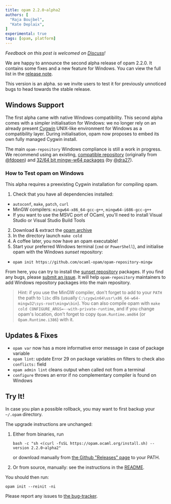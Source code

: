 ```yaml
---
title: opam 2.2.0~alpha2
authors: [
  "Raja Boujbel",
  "Kate Deplaix",
]
experimental: true
tags: [opam, platform]
---
```


_Feedback on this post is welcomed on [Discuss](https://discuss.ocaml.org/t/ann-opam-2-2-0-alpha2-release/12699)!_

We are happy to announce the second alpha release of opam 2.2.0. It contains
some fixes and a new feature for Windows. You can view the full list in the
[release note](https://github.com/ocaml/opam/releases/tag/2.2.0-alpha2).

This version is an alpha. so we invite users to test it for previously
unnoticed bugs to head towards the stable release.

## Windows Support

The first alpha came with native Windows compatibility. This second alpha comes
with a simpler initialisation for Windows: we no longer rely on an already present
[Cygwin](https://cygwin.com/) UNIX-like environment for Windows as a
compatibility layer. During initialisation, opam now proposes to embed its own fully
managed Cygwin install.

The main `opam-repository` Windows compliance is still a work in progress. We
recommend using an existing, [compatible
repository](https://github.com/ocaml-opam/opam-repository-mingw) (originally
from [@fdopen](https://github.com/fdopen)) and [32/64 bit mingw-w64
packages](https://github.com/dra27/opam-repository) (by
[@dra27](https://github.com/dra27)).


### How to Test opam on Windows

This alpha requires a preexisting Cygwin installation for compiling opam.

1. Check that you have all dependencies installed:
  * `autoconf`, `make`, `patch`, `curl`
  * MinGW compilers: `mingw64-x86_64-gcc-g++`, `mingw64-i686-gcc-g++`
  * If you want to use the MSVC port of OCaml, you'll need to install Visual Studio or Visual Studio Build Tools
2. Download & extract the [opam archive](https://github.com/ocaml/opam/releases/download/2.2.0-alpha2/opam-full-2.2.0-alpha2.tar.gz)
3. In the directory launch `make cold`
4. A coffee later, you now have an opam executable!
5. Start your preferred Windows terminal (`cmd` or `PowerShell`), and initialise opam with the Windows _sunset_ repository:
  * `opam init https://github.com/ocaml-opam/opam-repository-mingw`

From here, you can try to install the [sunset
repository](https://discuss.ocaml.org/t/sunsetting-opam-repository-mingw/11632)
packages. If you find any bugs, please [submit an
issue](https://github.com/ocaml-opam/opam-repository-mingw#what-do-i-do-when-things-are-broken).
It will help `opam-repository` maintainers to add Windows repository packages
into the main repository.

> Hint: if you use the MinGW compiler, don't forget to add to your `PATH` the
path to `libc` dlls (usually
`C:\cygwin64\usr\x86_64-w64-mingw32\sys-root\mingw\bin`). You can also compile opam with
`make cold CONFIGURE_ARGS=--with-private-runtime`, and if you change opam's
location, don't forget to copy `Opam.Runtime.amd64` (or `Opam.Runtime.i386`)
with it.

## Updates & Fixes
  * `opam var` now has a more informative error message in case of package variable
  * `opam lint`: update Error 29 on package variables on filters to check also `conflicts:` field
  * `opam admin lint` cleans output when called not from a terminal
  * `configure` throws an error if no complementary compiler is found on Windows


## Try It!

In case you plan a possible rollback, you may want to first backup your
`~/.opam` directory.

The upgrade instructions are unchanged:

1. Either from binaries, run

    ```
    bash -c "sh <(curl -fsSL https://opam.ocaml.org/install.sh) --version 2.2.0~alpha2"
    ```

    or download manually from [the Github "Releases" page](https://github.com/ocaml/opam/releases/tag/2.2.0-alpha2) to your PATH.

2. Or from source, manually: see the instructions in the [README](https://github.com/ocaml/opam/tree/2.2.0-alpha2#compiling-this-repo).


You should then run:
```
opam init --reinit -ni
```


Please report any issues to [the bug-tracker](https://github.com/ocaml/opam/issues).

